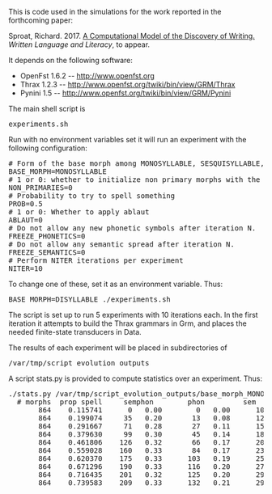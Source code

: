 This is code used in the simulations for the work reported in the forthcoming paper:

Sproat, Richard. 2017. <a href="http://rws.xoba.com/wll.pdf">A Computational Model of the Discovery of
Writing.</a> <em>Written Language and Literacy</em>, to appear.

It depends on the following software:

* OpenFst 1.6.2  -- <a href="http://www.openfst.org">http://www.openfst.org</a>
* Thrax 1.2.3 -- <a
  href="http://www.openfst.org/twiki/bin/view/GRM/Thrax">http://www.openfst.org/twiki/bin/view/GRM/Thrax</a>
* Pynini 1.5 -- <a
  href="http://www.openfst.org/twiki/bin/view/GRM/Pynini">http://www.openfst.org/twiki/bin/view/GRM/Pynini</a>

The main shell script is

<pre>
experiments.sh
</pre>

Run with no environment variables set it will run an experiment with the
following configuration:

<pre>
# Form of the base morph among MONOSYLLABLE, SESQUISYLLABLE, DISYLLABLE
BASE_MORPH=MONOSYLLABLE
# 1 or 0: whether to initialize non primary morphs with the symbol
NON_PRIMARIES=0
# Probability to try to spell something
PROB=0.5
# 1 or 0: Whether to apply ablaut
ABLAUT=0
# Do not allow any new phonetic symbols after iteration N.
FREEZE_PHONETICS=0
# Do not allow any semantic spread after iteration N.
FREEZE_SEMANTICS=0
# Perform NITER iterations per experiment
NITER=10
</pre>

To change one of these, set it as an environment variable. Thus:

<pre>
BASE_MORPH=DISYLLABLE ./experiments.sh
</pre>

The script is set up to run 5 experiments with 10 iterations each. In the first
iteration it attempts to build the Thrax grammars in Grm, and places the needed
finite-state transducers in Data.

The results of each experiment will be placed in subdirectories of

<pre>/var/tmp/script_evolution_outputs</pre>

A script stats.py is provided to compute statistics over an
experiment. Thus:

<pre>
./stats.py /var/tmp/script_evolution_outputs/base_morph_MONOSYLLABLE/prob_0.5/non_primaries_0/ablaut_0/freeze_0/freeze_semantics_0/0
  # morphs	prop spell	   semphon	      phon	       sem
       864	  0.115741	    0	0.00	    0	0.00	  100	1.00
       864	  0.199074	   35	0.20	   13	0.08	  124	0.72
       864	  0.291667	   71	0.28	   27	0.11	  154	0.61
       864	  0.379630	   99	0.30	   45	0.14	  184	0.56
       864	  0.461806	  126	0.32	   66	0.17	  207	0.52
       864	  0.559028	  160	0.33	   84	0.17	  239	0.49
       864	  0.620370	  175	0.33	  103	0.19	  258	0.48
       864	  0.671296	  190	0.33	  116	0.20	  274	0.47
       864	  0.716435	  201	0.32	  125	0.20	  293	0.47
       864	  0.739583	  209	0.33	  132	0.21	  298	0.47
</pre>

